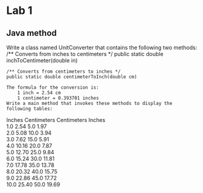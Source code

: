 # Lab 1

## Java method

Write a class named UnitConverter that contains the following two methods:
	/** Converts from inches to centimeters */
	public static double inchToCentimeter(double in) 
	
	/** Converts from centimeters to inches */
	public static double centimeterToInch(double cm)	

	The formula for the conversion is:
		1 inch = 2.54 cm
		1 centimeter = 0.393701 inches
	Write a main method that invokes these methods to display the following tables:
Inches     Centimeters          Centimeters     Inches    
1.0        2.54                 5.0             1.97      
2.0        5.08                 10.0            3.94      
3.0        7.62                 15.0            5.91      
4.0        10.16                20.0            7.87      
5.0        12.70                25.0            9.84      
6.0        15.24                30.0            11.81     
7.0        17.78                35.0            13.78     
8.0        20.32                40.0            15.75     
9.0        22.86                45.0            17.72     
10.0       25.40                50.0            19.69
